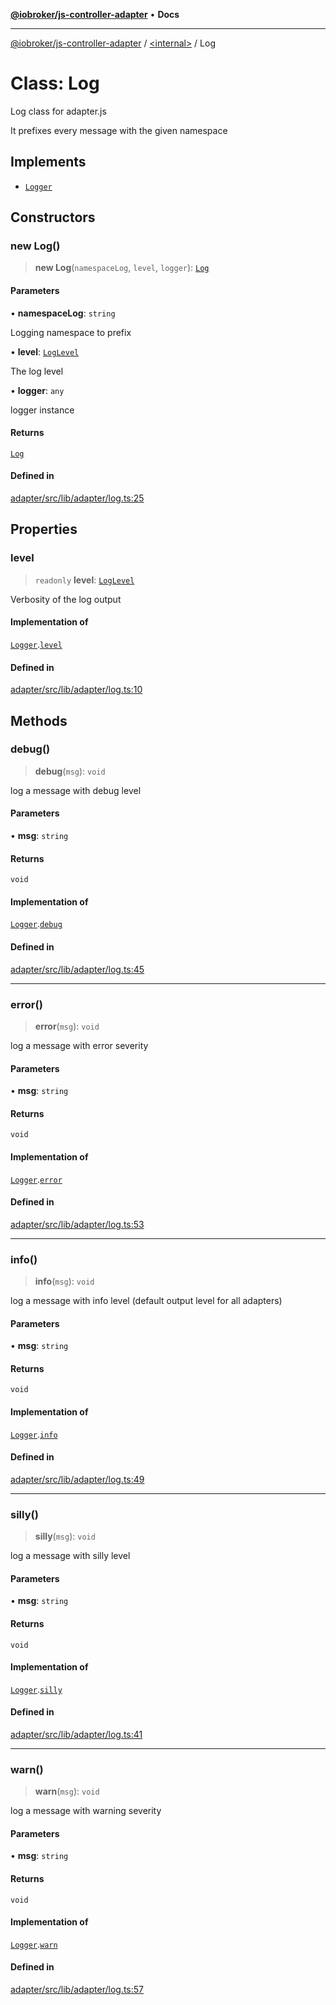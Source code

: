 [**@iobroker/js-controller-adapter**](../../README.md) • **Docs**

***

[@iobroker/js-controller-adapter](../../globals.md) / [\<internal\>](../README.md) / Log

# Class: Log

Log class for adapter.js

It prefixes every message with the given namespace

## Implements

- [`Logger`](../interfaces/Logger.md)

## Constructors

### new Log()

> **new Log**(`namespaceLog`, `level`, `logger`): [`Log`](Log.md)

#### Parameters

• **namespaceLog**: `string`

Logging namespace to prefix

• **level**: [`LogLevel`](../type-aliases/LogLevel.md)

The log level

• **logger**: `any`

logger instance

#### Returns

[`Log`](Log.md)

#### Defined in

[adapter/src/lib/adapter/log.ts:25](https://github.com/ioBroker/ioBroker.js-controller/blob/51faba7cbec9601fb6a2f5142cb3a117e78ab588/packages/adapter/src/lib/adapter/log.ts#L25)

## Properties

### level

> `readonly` **level**: [`LogLevel`](../type-aliases/LogLevel.md)

Verbosity of the log output

#### Implementation of

[`Logger`](../interfaces/Logger.md).[`level`](../interfaces/Logger.md#level)

#### Defined in

[adapter/src/lib/adapter/log.ts:10](https://github.com/ioBroker/ioBroker.js-controller/blob/51faba7cbec9601fb6a2f5142cb3a117e78ab588/packages/adapter/src/lib/adapter/log.ts#L10)

## Methods

### debug()

> **debug**(`msg`): `void`

log a message with debug level

#### Parameters

• **msg**: `string`

#### Returns

`void`

#### Implementation of

[`Logger`](../interfaces/Logger.md).[`debug`](../interfaces/Logger.md#debug)

#### Defined in

[adapter/src/lib/adapter/log.ts:45](https://github.com/ioBroker/ioBroker.js-controller/blob/51faba7cbec9601fb6a2f5142cb3a117e78ab588/packages/adapter/src/lib/adapter/log.ts#L45)

***

### error()

> **error**(`msg`): `void`

log a message with error severity

#### Parameters

• **msg**: `string`

#### Returns

`void`

#### Implementation of

[`Logger`](../interfaces/Logger.md).[`error`](../interfaces/Logger.md#error)

#### Defined in

[adapter/src/lib/adapter/log.ts:53](https://github.com/ioBroker/ioBroker.js-controller/blob/51faba7cbec9601fb6a2f5142cb3a117e78ab588/packages/adapter/src/lib/adapter/log.ts#L53)

***

### info()

> **info**(`msg`): `void`

log a message with info level (default output level for all adapters)

#### Parameters

• **msg**: `string`

#### Returns

`void`

#### Implementation of

[`Logger`](../interfaces/Logger.md).[`info`](../interfaces/Logger.md#info)

#### Defined in

[adapter/src/lib/adapter/log.ts:49](https://github.com/ioBroker/ioBroker.js-controller/blob/51faba7cbec9601fb6a2f5142cb3a117e78ab588/packages/adapter/src/lib/adapter/log.ts#L49)

***

### silly()

> **silly**(`msg`): `void`

log a message with silly level

#### Parameters

• **msg**: `string`

#### Returns

`void`

#### Implementation of

[`Logger`](../interfaces/Logger.md).[`silly`](../interfaces/Logger.md#silly)

#### Defined in

[adapter/src/lib/adapter/log.ts:41](https://github.com/ioBroker/ioBroker.js-controller/blob/51faba7cbec9601fb6a2f5142cb3a117e78ab588/packages/adapter/src/lib/adapter/log.ts#L41)

***

### warn()

> **warn**(`msg`): `void`

log a message with warning severity

#### Parameters

• **msg**: `string`

#### Returns

`void`

#### Implementation of

[`Logger`](../interfaces/Logger.md).[`warn`](../interfaces/Logger.md#warn)

#### Defined in

[adapter/src/lib/adapter/log.ts:57](https://github.com/ioBroker/ioBroker.js-controller/blob/51faba7cbec9601fb6a2f5142cb3a117e78ab588/packages/adapter/src/lib/adapter/log.ts#L57)
